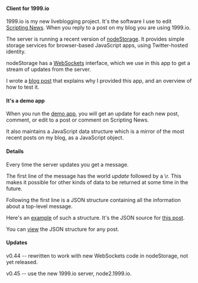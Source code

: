 #### Client for 1999.io

1999.io is my new liveblogging project. It's the software I use to edit <a href="http://scripting.com/">Scripting News</a>. When you reply to a post on my blog you are using 1999.io. 

The server is running a recent version of <a href="https://github.com/scripting/nodeStorage">nodeStorage</a>. It provides simple storage services for browser-based JavaScript apps, using Twitter-hosted identity. 

nodeStorage has a <a href="http://www.websocket.org/aboutwebsocket.html">WebSockets</a> interface, which we use in this app to get a stream of updates from the server. 

I wrote a <a href="http://scripting.com/liveblog/users/davewiner/2015/11/30/0510.html">blog post</a> that explains why I provided this app, and an overview of how to test it. 

#### It's a demo app

When you run the <a href="http://fargo.io/code/websockets3/test1999.html">demo app</a>, you will get an update for each new post, comment, or edit to a post or comment on Scripting News. 

It also maintains a JavaScript data structure which is a mirror of the most recent posts on my blog, as a JavaScript object. 

#### Details

Every time the server updates you get a message. 

The first line of the message has the world <i>update</i> followed by a \\r. This makes it possible for other kinds of data to be returned at some time in the future.

Following the first line is a JSON structure containing all the information about a top-level message. 

Here's an <a href="http://scripting.com/liveblog/data/2015/11/30/00510.json">example</a> of such a structure. It's the JSON source for <a href="http://scripting.com/liveblog/users/davewiner/2015/11/30/0510.html">this post</a>. 

You can <a href="http://scripting.com/liveblog/users/davewiner/2015/11/26/0461.html">view</a> the JSON structure for any post. 

#### Updates 

v0.44 -- rewritten to work with new WebSockets code in nodeStorage, not yet released. 

v0.45 -- use the new 1999.io server, node2.1999.io. 

